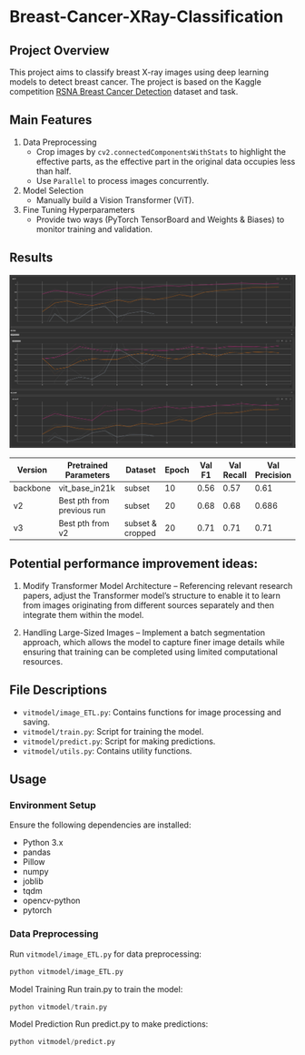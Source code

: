 # Breast-Cancer-XRay-Classification

## Project Overview

This project aims to classify breast X-ray images using deep learning models to detect breast cancer. The project is based on the Kaggle competition [RSNA Breast Cancer Detection](https://www.kaggle.com/competitions/rsna-breast-cancer-detection) dataset and task.

## Main Features

1. Data Preprocessing
   * Crop images by `cv2.connectedComponentsWithStats` to highlight the effective parts, as the effective part in the original data occupies less than half.
   * Use `Parallel` to process images concurrently.
2. Model Selection
   * Manually build a Vision Transformer (ViT).
3. Fine Tuning Hyperparameters
   * Provide two ways (PyTorch TensorBoard and Weights & Biases) to monitor training and validation.

## Results

![img](assets/version2.png)

| Version | Pretrained Parameters | Dataset | Epoch | Val F1 | Val Recall | Val Precision |
|----------|-----------------------|---------|-------|--------|------------|---------------|
| backbone | vit_base_in21k | subset  | 10    | 0.56   | 0.57       | 0.61          |
| v2       | Best pth from previous run | subset  | 20    | 0.68   | 0.68       | 0.686         |
| v3       | Best pth from v2 | subset & cropped  | 20    | 0.71   | 0.71       | 0.71         |

## Potential performance improvement ideas:

1. Modify Transformer Model Architecture – Referencing relevant research papers, adjust the Transformer model’s structure to enable it to learn from images originating from different sources separately and then integrate them within the model.

2. Handling Large-Sized Images – Implement a batch segmentation approach, which allows the model to capture finer image details while ensuring that training can be completed using limited computational resources.

## File Descriptions

- `vitmodel/image_ETL.py`: Contains functions for image processing and saving.
- `vitmodel/train.py`: Script for training the model.
- `vitmodel/predict.py`: Script for making predictions.
- `vitmodel/utils.py`: Contains utility functions.

## Usage

### Environment Setup

Ensure the following dependencies are installed:

- Python 3.x
- pandas
- Pillow
- numpy
- joblib
- tqdm
- opencv-python
- pytorch

### Data Preprocessing

Run `vitmodel/image_ETL.py` for data preprocessing:

```sh
python vitmodel/image_ETL.py
```
Model Training
Run train.py to train the model:

```python
python vitmodel/train.py
```

Model Prediction
Run predict.py to make predictions:
```python
python vitmodel/predict.py
```